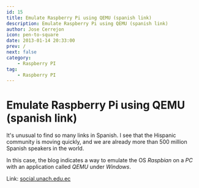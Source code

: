 ```yaml
---
id: 15
title: Emulate Raspberry Pi using QEMU (spanish link)
description: Emulate Raspberry Pi using QEMU (spanish link)
author: Jose Cerrejon
icon: pen-to-square
date: 2013-01-14 20:33:00
prev: /
next: false
category:
    - Raspberry PI
tag:
    - Raspberry PI
---
```


# Emulate Raspberry Pi using QEMU (spanish link)

It's unusual to find so many links in Spanish. I see that the Hispanic community is moving quickly, and we are already more than 500 million Spanish speakers in the world.

In this case, the blog indicates a way to emulate the OS _Raspbian_ on a _PC_ with an application called _QEMU_ under _Windows_.

Link: [social.unach.edu.ec](https://social.unach.edu.ec/raspberrypi/2013/01/11/raspberry-pi-utilizando-qemu/)
